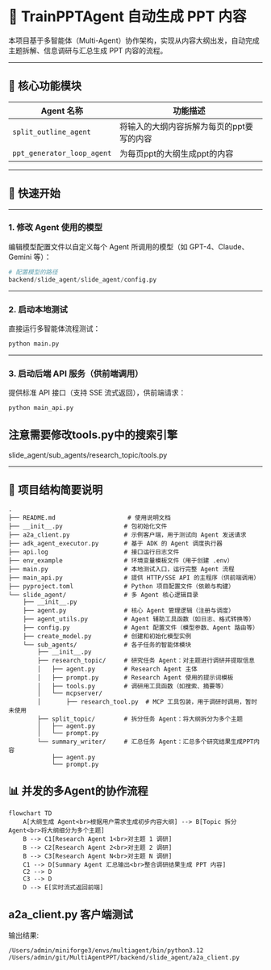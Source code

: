 # 🧠 TrainPPTAgent 自动生成 PPT 内容

本项目基于多智能体（Multi-Agent）协作架构，实现从内容大纲出发，自动完成主题拆解、信息调研与汇总生成 PPT 内容的流程。

---

## 🔧 核心功能模块

| Agent 名称                | 功能描述                   |
|-------------------------|------------------------|
| `split_outline_agent`   | 将输入的大纲内容拆解为每页的ppt要写的内容 |
| `ppt_generator_loop_agent`  | 为每页ppt的大纲生成ppt的内容      |

---

## 🚀 快速开始

---

### 1. 修改 Agent 使用的模型

编辑模型配置文件以自定义每个 Agent 所调用的模型（如 GPT-4、Claude、Gemini 等）：

```python
# 配置模型的路径
backend/slide_agent/slide_agent/config.py
```

---

### 2. 启动本地测试

直接运行多智能体流程测试：

```bash
python main.py
```

---

### 3. 启动后端 API 服务（供前端调用）

提供标准 API 接口（支持 SSE 流式返回），供前端请求：

```bash
python main_api.py
```

## 注意需要修改tools.py中的搜索引擎
slide_agent/sub_agents/research_topic/tools.py

---

## 📁 项目结构简要说明

```text
.
├── README.md                    # 使用说明文档
├── __init__.py                 # 包初始化文件
├── a2a_client.py               # 示例客户端，用于测试向 Agent 发送请求
├── adk_agent_executor.py       # 基于 ADK 的 Agent 调度执行器
├── api.log                     # 接口运行日志文件
├── env_example                 # 环境变量模板文件（用于创建 .env）
├── main.py                     # 本地测试入口，运行完整 Agent 流程
├── main_api.py                 # 提供 HTTP/SSE API 的主程序（供前端调用）
├── pyproject.toml              # Python 项目配置文件（依赖与构建）
└── slide_agent/                # 多 Agent 核心逻辑目录
    ├── __init__.py
    ├── agent.py                # 核心 Agent 管理逻辑（注册与调度）
    ├── agent_utils.py          # Agent 辅助工具函数（如日志、格式转换等）
    ├── config.py               # Agent 配置文件（模型参数、Agent 路由等）
    ├── create_model.py         # 创建和初始化模型实例
    └── sub_agents/             # 各子任务的智能体模块
        ├── __init__.py
        ├── research_topic/     # 研究任务 Agent：对主题进行调研并提取信息
        │   ├── agent.py        # Research Agent 主体
        │   ├── prompt.py       # Research Agent 使用的提示词模板
        │   ├── tools.py        # 调研用工具函数（如搜索、摘要等）
        │   └── mcpserver/
        │       ├── research_tool.py  # MCP 工具包装，用于调研时调用，暂时未使用
        ├── split_topic/        # 拆分任务 Agent：将大纲拆分为多个主题
        │   ├── agent.py
        │   └── prompt.py
        └── summary_writer/     # 汇总任务 Agent：汇总多个研究结果生成PPT内容
            ├── agent.py
            └── prompt.py

```



## 📊 并发的多Agent的协作流程
```mermaid
flowchart TD
    A[大纲生成 Agent<br>根据用户需求生成初步内容大纲] --> B[Topic 拆分 Agent<br>将大纲细分为多个主题]
    B --> C1[Research Agent 1<br>对主题 1 调研]
    B --> C2[Research Agent 2<br>对主题 2 调研]
    B --> C3[Research Agent N<br>对主题 N 调研]
    C1 --> D[Summary Agent 汇总输出<br>整合调研结果生成 PPT 内容]
    C2 --> D
    C3 --> D
    D --> E[实时流式返回前端]
```

## a2a_client.py 客户端测试
输出结果:
```
/Users/admin/miniforge3/envs/multiagent/bin/python3.12 /Users/admin/git/MultiAgentPPT/backend/slide_agent/a2a_client.py 

```
